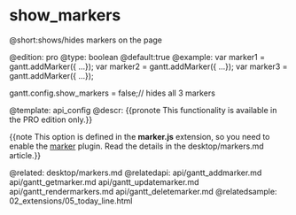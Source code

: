 show_markers
=============

@short:shows/hides markers on the page
	
@edition: pro
@type: boolean
@default:true
@example:
var marker1 = gantt.addMarker({ ...}); 
var marker2 = gantt.addMarker({ ...}); 
var marker3 = gantt.addMarker({ ...}); 

gantt.config.show_markers = false;// hides all 3 markers

@template:	api_config
@descr:
{{pronote This functionality is available in the PRO edition only.}}

{{note This option is defined in the **marker.js** extension, so you need to enable the [marker](desktop/extensions_list.md#verticalmarker) plugin. Read the details in the desktop/markers.md article.}}


@related:
	desktop/markers.md
@relatedapi:
    api/gantt_addmarker.md
	api/gantt_getmarker.md
	api/gantt_updatemarker.md
	api/gantt_rendermarkers.md
	api/gantt_deletemarker.md
@relatedsample:
	02_extensions/05_today_line.html

